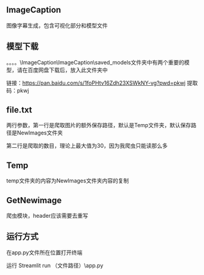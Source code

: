 ## ImageCaption

图像字幕生成，包含可视化部分和模型文件

## 模型下载

。。。。\ImageCaption\ImageCaption\saved_models文件夹中有两个重要的模型，请在百度网盘下载后，放入此文件夹中

链接：https://pan.baidu.com/s/1foPHtv16Zdh23XSWkNY-vg?pwd=pkwj 
提取码：pkwj

## file.txt

两行参数，第一行是爬取图片的额外保存路径，默认是Temp文件夹，默认保存路径是NewImages文件夹

第二行是爬取的数目，理论上最大值为30，因为我爬虫只能读那么多

## Temp

temp文件夹的内容为NewImages文件夹内容的复制

## GetNewimage

爬虫模块，header应该需要去重写

## 运行方式

在app.py文件所在位置打开终端

运行 Streamlit run （文件路径）\app.py

